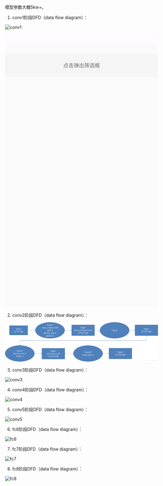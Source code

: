 模型参数大概5kw+。

1. conv1阶段DFD（data flow diagram）：

![conv1](https://github.com/shaoxq/projects/tree/master/figs/alexnet-conv1.png)


![image](https://github.com/872822645/danxuankuangDemo/blob/master/1.jpg)

2. conv2阶段DFD（data flow diagram）：

![conv2](https://github.com/shaoxq/projects/blob/master/figs/alexnet-conv2.png?raw=true)

3. conv3阶段DFD（data flow diagram）：

![conv3](https://github.com/shaoxq/projects/tree/master/figs/alexnet-conv3.png)

4. conv4阶段DFD（data flow diagram）：

![conv4](https://github.com/shaoxq/projects/tree/master/figs/alexnet-conv4.png)

5. conv5阶段DFD（data flow diagram）：

![conv5](https://github.com/shaoxq/projects/tree/master/figs/alexnet-conv5.png)

6. fc6阶段DFD（data flow diagram）：

![fc6](https://github.com/shaoxq/projects/tree/master/figs/alexnet-fc6.png)

7. fc7阶段DFD（data flow diagram）：

![fc7](https://github.com/shaoxq/projects/tree/master/figs/alexnet-fc7.png)

8. fc8阶段DFD（data flow diagram）：

![fc8](https://github.com/shaoxq/projects/tree/master/figs/alexnet-fc8.png)
